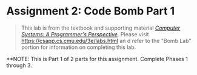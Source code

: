 # Assignment 2: Code Bomb Part 1

> This lab is from the textbook and supporting material [*Computer Systems: A Programmer's Perspective*](https://csapp.cs.cmu.edu/).
> Please visit https://csapp.cs.cmu.edu/3e/labs.html an d refer to the "Bomb Lab" portion for information on completing this lab.

**NOTE: This is Part 1 of 2 parts for this assignment.  Complete Phases 1 through 3.